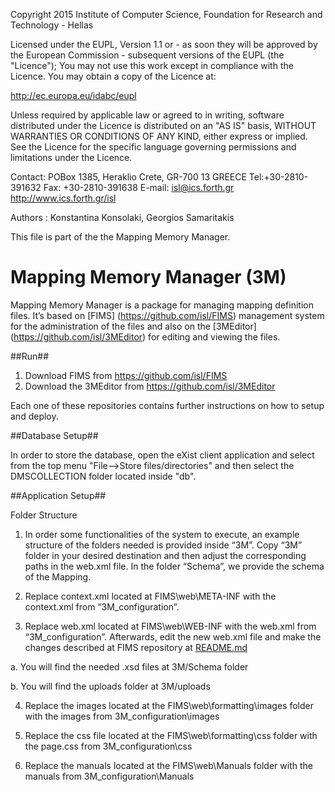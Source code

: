 
Copyright 2015 Institute of Computer Science,
Foundation for Research and Technology - Hellas

Licensed under the EUPL, Version 1.1 or - as soon they will be approved
by the European Commission - subsequent versions of the EUPL (the "Licence");
You may not use this work except in compliance with the Licence.
You may obtain a copy of the Licence at:

http://ec.europa.eu/idabc/eupl

Unless required by applicable law or agreed to in writing, software distributed
under the Licence is distributed on an "AS IS" basis,
WITHOUT WARRANTIES OR CONDITIONS OF ANY KIND, either express or implied.
See the Licence for the specific language governing permissions and limitations
under the Licence.

Contact:  POBox 1385, Heraklio Crete, GR-700 13 GREECE
Tel:+30-2810-391632
Fax: +30-2810-391638
E-mail: isl@ics.forth.gr
http://www.ics.forth.gr/isl

Authors : Konstantina Konsolaki, Georgios Samaritakis

This file is part of the the Mapping Memory Manager.

 

Mapping Memory Manager (3M)
====

Mapping Memory Manager is a package for managing mapping definition files. 
It’s based on [FIMS] (https://github.com/isl/FIMS) management system for the administration of the files and also on the 
[3MEditor] (https://github.com/isl/3MEditor) for editing and viewing the files. 

##Run##
1.	Download FIMS from https://github.com/isl/FIMS
2.	Download the 3MEditor from https://github.com/isl/3MEditor

Each one of these repositories contains further instructions on how to setup and deploy.

##Database Setup##

In order to store the database, open the eXist client application and select from the top menu "File-->Store files/directories" and then select
the DMSCOLLECTION folder located inside "db". 

##Application Setup##

Folder Structure

1.	In order some functionalities of the system to execute, an example structure of the folders needed is provided inside “3M”. 
Copy “3M” folder in your desired destination and then adjust the corresponding paths in the web.xml file. In the folder “Schema”, we provide
the schema of the Mapping.

2.	Replace context.xml located at FIMS\web\META-INF with the context.xml from “3M_configuration”.

3.	Replace web.xml located at FIMS\web\WEB-INF with the web.xml from “3M_configuration”.  Afterwards, edit the new web.xml file and make the 
changes described at FIMS repository at [README.md](https://github.com/isl/FIMS/blob/master/README.md)

a.	You will find the needed .xsd files at 3M/Schema folder

b.	You will find the uploads folder at 3M/uploads

4.	Replace the images located at the FIMS\web\formatting\images folder with the images from 3M_configuration\images

5.	Replace the css file located at the FIMS\web\formatting\css folder with the page.css from 3M_configuration\css

6.	Replace the manuals located at the FIMS\web\Manuals folder with the manuals from 3M_configuration\Manuals






